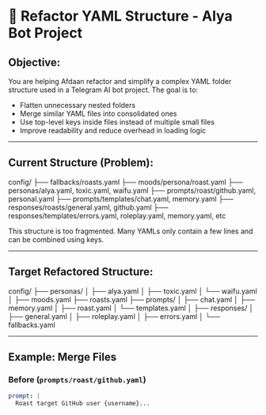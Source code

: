 # 🧹 Refactor YAML Structure - Alya Bot Project

## Objective:
You are helping Afdaan refactor and simplify a complex YAML folder structure used in a Telegram AI bot project. The goal is to:
- Flatten unnecessary nested folders
- Merge similar YAML files into consolidated ones
- Use top-level keys inside files instead of multiple small files
- Improve readability and reduce overhead in loading logic

---

## Current Structure (Problem):
config/
├── fallbacks/roasts.yaml
├── moods/persona/roast.yaml
├── personas/alya.yaml, toxic.yaml, waifu.yaml
├── prompts/roast/github.yaml, personal.yaml
├── prompts/templates/chat.yaml, memory.yaml
├── responses/roasts/general.yaml, github.yaml
├── responses/templates/errors.yaml, roleplay.yaml, memory.yaml, etc

This structure is too fragmented. Many YAMLs only contain a few lines and can be combined using keys.

---

## Target Refactored Structure:

config/
├── personas/
│   ├── alya.yaml
│   ├── toxic.yaml
│   └── waifu.yaml
│
├── moods.yaml
├── roasts.yaml
├── prompts/
│   ├── chat.yaml
│   ├── memory.yaml
│   ├── roast.yaml
│   └── templates.yaml
│
├── responses/
│   ├── general.yaml
│   ├── roleplay.yaml
│   ├── errors.yaml
│   └── fallbacks.yaml

---

## Example: Merge Files

### Before (`prompts/roast/github.yaml`)
```yaml
prompt: |
  Roast target GitHub user {username}...
